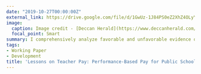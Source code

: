 ```yaml
---
date: "2019-10-27T00:00:00Z"
external_link: https://drive.google.com/file/d/1GwUz-1J84PS0eZ2XhZ4OLyYcfeZYGqDL/view?usp=sharing
image:
  caption: Image credit - [Deccan Herald](https://www.deccanherald.com/national/govt-schools-running-short-of-over-2-lakh-teachers-781079.html)
  focal_point: Smart
summary: I comprehensively analyze favorable and unfavorable evidence on performance-based pay for teachers in developing nations, list the key concerns in the implementation of such a pay policy, and then present an ideal model of performance-based pay navigating different systems of performance measurement, test design, and bonus design.
tags:
- Working Paper
- Development
title: 'Lessons on Teacher Pay: Performance-Based Pay for Public School Teachers (Working Paper)'
---
```

